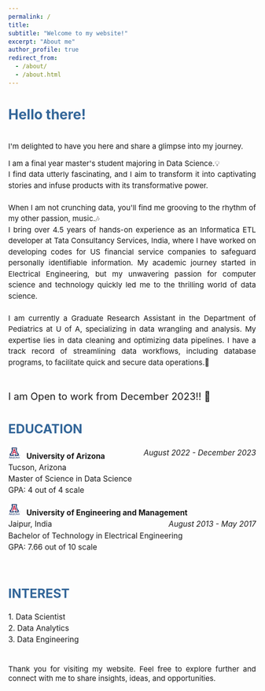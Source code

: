 ```yaml
---
permalink: /
title: 
subtitle: "Welcome to my website!"
excerpt: "About me"
author_profile: true
redirect_from: 
  - /about/
  - /about.html
---
```

<style>
   /* Style for the title */
    h1 {
        color:  #336699; /* Change the title text color to blue */
    }
</style>

<!-- Title of the page in blue -->
<h1>Hello there!</h1>


<link href="https://fonts.googleapis.com/css2?family=Roboto&display=swap" rel="stylesheet">

<div style="text-align: justify; font-size: 15px;">
  <p style="line-height: 1.5;">

<br>I'm delighted to have you here and share a glimpse into my journey.
</p>
<p style="line-height: 1.5;">
I am a final year master's student majoring in Data Science.💡  <br>
I find data utterly fascinating, and I aim to transform it into captivating stories and infuse products with its transformative power. <br> <br>
When I am not crunching data, you'll find me grooving to the rhythm of my other passion, music.🎶<br>
I bring over 4.5 years of hands-on experience as an Informatica ETL developer at Tata Consultancy Services, India, where I have worked on developing codes for US financial service companies to safeguard personally identifiable information. My academic journey started in Electrical Engineering, but my unwavering passion for computer science and technology quickly led me to the thrilling world of data science.
<br><br>
I am currently a Graduate Research Assistant in the Department of Pediatrics at U of A, specializing in data wrangling and analysis. My expertise lies in data cleaning and optimizing data pipelines. I have a track record of streamlining data workflows, including database programs, to facilitate quick and secure data operations.💫
<br>
<br>
<p style="line-height: 1.5; font-size: 20px;">
I am Open to work from December 2023!! 📆
</p>

<div style="text-align: justify; font-size: 17px;">
  <h2 style="color: #336699;"><strong>EDUCATION</strong></h2>
  <p style="line-height: 1.5; font-size: 15.5px;">
   <strong><img src="/assets/images/logo/University_of_Arizona_logo.jpg" alt="Python Logo" style="height: 24px; margin-right: 12px;">University of Arizona</strong>
   <i><span style="float: right;">August 2022 - December 2023</span></i><br> 
    Tucson, Arizona <br> 
    Master of Science in Data Science <br>
    GPA: 4 out of 4 scale <br>
    </p>
    <p style="line-height: 1.5; font-size: 15.5px;">
   <strong><img src="/assets/images/logo/University_of_Arizona_logo.jpg" alt="Python Logo" style="height: 24px; margin-right: 12px;">University of Engineering and Management</strong>
   <i><span style="float: right;">August 2013 - May 2017</span></i><br> 
    Jaipur, India<br> 
    Bachelor of Technology in Electrical Engineering<br>
    GPA: 7.66 out of 10 scale<br>
    </p>
</div>
  <div style="text-align: justify; font-size: 17px;">     
    <h2 style="color: #336699;"><strong><br>INTEREST</strong></h2> 
    <p style="line-height: 1.5; font-size: 15.5px;">
     1. Data Scientist <br>
     2. Data Analytics <br>
     3. Data Engineering
    <br>
    <br>
    </p>
   </div> 
      <div><p>
          Thank you for visiting my website. Feel free to explore further and connect with me to share insights, ideas, and opportunities.
        </p></div>

